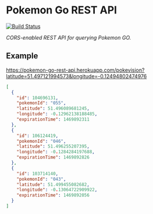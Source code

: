 # Pokemon Go REST API

[![Build Status](https://travis-ci.org/cristianrgreco/pokemon-go-alerts.svg?branch=master)](https://travis-ci.org/cristianrgreco/pokemon-go-alerts)

*CORS-enabled REST API for querying Pokemon GO.*

## Example

https://pokemon-go-rest-api.herokuapp.com/pokevision?latitude=51.497121994573&longitude=-0.12494802474976

```json
[
  {
    "id": 104696131,
    "pokemonId": "055",
    "latitude": 51.496089681245,
    "longitude": -0.12962138188485,
    "expirationTime": 1469892311
  },
  {
    "id": 106124419,
    "pokemonId": "046",
    "latitude": 51.496255207395,
    "longitude": -0.1284284197688,
    "expirationTime": 1469892826
  },
  {
    "id": 103714140,
    "pokemonId": "043",
    "latitude": 51.499455082682,
    "longitude": -0.13064722909922,
    "expirationTime": 1469892056
  }
]
```
